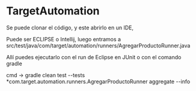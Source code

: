 # TargetAutomation

Se puede clonar el código, y este abrirlo en un IDE,

Puede ser ECLIPSE o Intellij, luego entramos a src/test/java/com/target/automation/runners/AgregarProductoRunner.java

Allí puedes ejecutarlo con el run de Eclipse en JUnit o con el comando gradle

cmd -> gradle clean test --tests *com.target.automation.runners.AgregarProductoRunner aggregate --info
